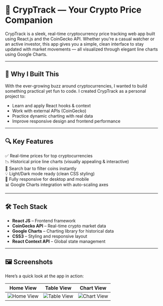 # 🚀 CrypTrack — Your Crypto Price Companion

CrypTrack is a sleek, real-time cryptocurrency price tracking web app built using React.js and the CoinGecko API. Whether you're a casual watcher or an active investor, this app gives you a simple, clean interface to stay updated with market movements — all visualized through elegant line charts using Google Charts.

---

## 🧠 Why I Built This

With the ever-growing buzz around cryptocurrencies, I wanted to build something practical yet fun to code. I created CrypTrack as a personal project to:

- Learn and apply React hooks & context
- Work with external APIs (CoinGecko)
- Practice dynamic charting with real data
- Improve responsive design and frontend performance

---

## 🔍 Key Features

✅ Real-time prices for top cryptocurrencies  
📉 Historical price line charts (visually appealing & interactive)  
🔎 Search bar to filter coins instantly  
💡 Light/Dark mode ready (clean CSS styling)  
📱 Fully responsive for desktop and mobile  
📊 Google Charts integration with auto-scaling axes  

---

## 🛠️ Tech Stack

- **React JS** – Frontend framework  
- **CoinGecko API** – Real-time crypto market data  
- **Google Charts** – Charting library for historical data  
- **CSS3** – Styling and responsive layout  
- **React Context API** – Global state management

---

## 🖼️ Screenshots

Here’s a quick look at the app in action:

| Home View | Table View | Chart View |
|-----------|------------|------------|
| ![Home View](./screenshots/1.png) | ![Table View](./screenshots/2.png) | ![Chart View](./screenshots/3.png) |

